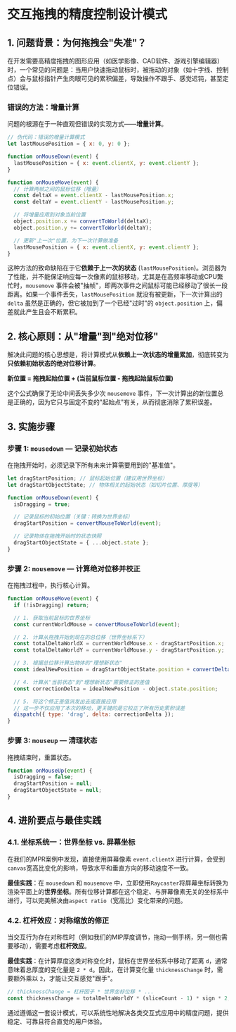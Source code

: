# 交互拖拽的精度控制设计模式

## 1. 问题背景：为何拖拽会"失准"？

在开发需要高精度拖拽的图形应用（如医学影像、CAD软件、游戏引擎编辑器）时，一个常见的问题是：当用户快速拖动鼠标时，被拖动的对象（如十字线、控制点）会与鼠标指针产生肉眼可见的累积偏差，导致操作不跟手、感觉迟钝，甚至定位错误。

### 错误的方法：增量计算

问题的根源在于一种直观但错误的实现方式——**增量计算**。

```javascript
// 伪代码：错误的增量计算模式
let lastMousePosition = { x: 0, y: 0 };

function onMouseDown(event) {
  lastMousePosition = { x: event.clientX, y: event.clientY };
}

function onMouseMove(event) {
  // 计算两帧之间的鼠标位移（增量）
  const deltaX = event.clientX - lastMousePosition.x;
  const deltaY = event.clientY - lastMousePosition.y;

  // 将增量应用到对象当前位置
  object.position.x += convertToWorld(deltaX);
  object.position.y += convertToWorld(deltaY);

  // 更新"上一次"位置，为下一次计算做准备
  lastMousePosition = { x: event.clientX, y: event.clientY };
}
```

这种方法的致命缺陷在于它**依赖于上一次的状态** (`lastMousePosition`)。浏览器为了性能，并不能保证响应每一次像素的鼠标移动，尤其是在高频率移动或CPU繁忙时，`mousemove` 事件会被"抽帧"，即两次事件之间鼠标可能已经移动了很长一段距离。如果一个事件丢失，`lastMousePosition` 就没有被更新，下一次计算出的 `delta` 虽然是正确的，但它被加到了一个已经"过时"的 `object.position` 上，偏差就此产生且会不断累积。

## 2. 核心原则：从"增量"到"绝对位移"

解决此问题的核心思想是，将计算模式从**依赖上一次状态的增量累加**，彻底转变为**只依赖初始状态的绝对位移计算**。

**新位置 = 拖拽起始位置 + (当前鼠标位置 - 拖拽起始鼠标位置)**

这个公式确保了无论中间丢失多少次 `mousemove` 事件，下一次计算出的新位置总是正确的，因为它只与固定不变的"起始点"有关，从而彻底消除了累积误差。

## 3. 实施步骤

### 步骤 1: `mousedown` — 记录初始状态

在拖拽开始时，必须记录下所有未来计算需要用到的"基准值"。

```javascript
let dragStartPosition; // 鼠标起始位置（建议用世界坐标）
let dragStartObjectState; // 物体相关的起始状态（如切片位置、厚度等）

function onMouseDown(event) {
  isDragging = true;

  // 记录鼠标的初始位置（关键：转换为世界坐标）
  dragStartPosition = convertMouseToWorld(event);

  // 记录物体在拖拽开始时的状态快照
  dragStartObjectState = { ...object.state };
}
```

### 步骤 2: `mousemove` — 计算绝对位移并校正

在拖拽过程中，执行核心计算。

```javascript
function onMouseMove(event) {
  if (!isDragging) return;

  // 1. 获取当前鼠标的世界坐标
  const currentWorldMouse = convertMouseToWorld(event);

  // 2. 计算从拖拽开始到现在的总位移（世界坐标系下）
  const totalDeltaWorldX = currentWorldMouse.x - dragStartPosition.x;
  const totalDeltaWorldY = currentWorldMouse.y - dragStartPosition.y;

  // 3. 根据总位移计算出物体的"理想新状态"
  const idealNewPosition = dragStartObjectState.position + convertDeltaToPosition(totalDeltaWorldX);

  // 4. 计算从"当前状态"到"理想新状态"需要修正的差值
  const correctionDelta = idealNewPosition - object.state.position;

  // 5. 将这个修正差值派发出去或直接应用
  // 这一步不仅应用了本次的移动，更关键的是它校正了所有历史累积误差
  dispatch({ type: 'drag', delta: correctionDelta });
}
```

### 步骤 3: `mouseup` — 清理状态

拖拽结束时，重置状态。

```javascript
function onMouseUp(event) {
  isDragging = false;
  dragStartPosition = null;
  dragStartObjectState = null;
}
```

## 4. 进阶要点与最佳实践

### 4.1. 坐标系统一：世界坐标 vs. 屏幕坐标

在我们的MPR案例中发现，直接使用屏幕像素 `event.clientX` 进行计算，会受到`canvas`宽高比变化的影响，导致水平和垂直方向的移动速度不一致。

**最佳实践**：在 `mousedown` 和 `mousemove` 中，立即使用`Raycaster`将屏幕坐标转换为渲染平面上的**世界坐标**。所有位移计算都在这个稳定、与屏幕像素无关的坐标系中进行，可以完美解决由`aspect ratio`（宽高比）变化带来的问题。

### 4.2. 杠杆效应：对称缩放的修正

当交互行为存在对称性时（例如我们的MIP厚度调节，拖动一侧手柄，另一侧也需要移动），需要考虑**杠杆效应**。

**最佳实践**：在计算厚度这类对称变化时，鼠标在世界坐标系中移动了距离 `d`，通常意味着总厚度的变化量是 `2 * d`。因此，在计算变化量 `thicknessChange` 时，需要额外乘以 `2`，才能让交互感觉"跟手"。

```javascript
// thicknessChange = 杠杆因子 * 世界坐标位移 * ...
const thicknessChange = totalDeltaWorldY * (sliceCount - 1) * sign * 2;
```

通过遵循这一套设计模式，可以系统性地解决各类交互式应用中的精度问题，提供稳定、可靠且符合直觉的用户体验。
